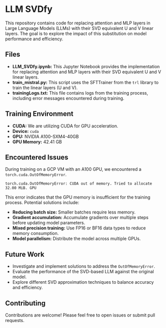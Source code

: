 # LLM SVDfy

This repository contains code for replacing attention and MLP layers in Large Language Models (LLMs) with their SVD equivalent U and V linear layers. The goal is to explore the impact of this substitution on model performance and efficiency.

## Files

* **LLM_SVDfy.ipynb:** This Jupyter Notebook provides the implementation for replacing attention and MLP layers with their SVD equivalent U and V linear layers. 
* **train_mistral.py:** This script uses the SFTTrainer from the `trl` library to train the linear layers (U and V).
* **trainingLogs.txt:** This file contains logs from the training process, including error messages encountered during training.

## Training Environment

* **CUDA:** We are utilizing CUDA for GPU acceleration.
* **Device:** `cuda`
* **GPU:** NVIDIA A100-SXM4-40GB
* **GPU Memory:** 42.41 GB

## Encountered Issues

During training on a GCP VM with an A100 GPU, we encountered a `torch.cuda.OutOfMemoryError`.
```
torch.cuda.OutOfMemoryError: CUDA out of memory. Tried to allocate 32.00 MiB. GPU
```
This error indicates that the GPU memory is insufficient for the training process. Potential solutions include:

* **Reducing batch size:** Smaller batches require less memory.
* **Gradient accumulation:** Accumulate gradients over multiple steps before updating model parameters.
* **Mixed precision training:** Use FP16 or BF16 data types to reduce memory consumption.
* **Model parallelism:** Distribute the model across multiple GPUs.

## Future Work

* Investigate and implement solutions to address the `OutOfMemoryError`.
* Evaluate the performance of the SVD-based LLM against the original model.
* Explore different SVD approximation techniques to balance accuracy and efficiency.

## Contributing

Contributions are welcome! Please feel free to open issues or submit pull requests.
